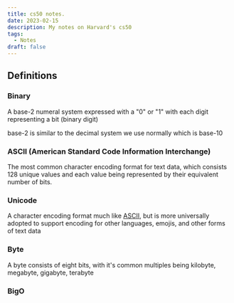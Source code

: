 ```yaml
---
title: cs50 notes.
date: 2023-02-15
description: My notes on Harvard's cs50
tags:
  - Notes
draft: false
---
```


## Definitions

### Binary

A base-2 numeral system expressed with a "0" or "1" with each digit representing a bit (binary digit)

base-2 is similar to the decimal system we use normally which is base-10

### ASCII (American Standard Code Information Interchange)

The most common character encoding format for text data, which consists 128 unique values and each value being represented by their equivalent number of bits.

### Unicode

A character encoding format much like [ASCII](#ascii-american-standard-code-information-interchange), but is more universally adopted to support encoding for other languages, emojis, and other forms of text data

### Byte

A byte consists of eight bits, with it's common multiples being kilobyte, megabyte, gigabyte, terabyte

### BigO

<object data="/assets/graph.svg"></object>
